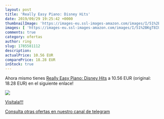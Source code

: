 ```yaml
---
layout: post
title: 'Really Easy Piano: Disney Hits'
date: 2019/09/29 19:25:42 +0000
thumbnailImage: 'https://images-eu.ssl-images-amazon.com/images/I/51%2BKgT8IUQL._SL200_.jpg'
images: [ 'https://images-eu.ssl-images-amazon.com/images/I/51%2BKgT8IUQL._SL200_.jpg' ]
comments: true
category: ofertas
author: ring
slug: 1785581112
description:
actualPrice: 10.56 EUR
comparePrice: 18.28 EUR
inStock: true
---
```


Ahora mismo tienes [Really Easy Piano: Disney Hits](https://www.amazon.com/dp/1785581112/?tag=redken08-20) a 10.56 EUR (original: 18.28 EUR) en el siguiente enlace!

[![](https://images-eu.ssl-images-amazon.com/images/I/51%2BKgT8IUQL._SL200_.jpg)](https://www.amazon.com/dp/1785581112/?tag=redken08-20)

[Visítala!!!](https://www.amazon.com/dp/1785581112/?tag=redken08-20)

[Consulta otras ofertas en nuestro canal de telegram](https://t.me/s/ofertas25)
